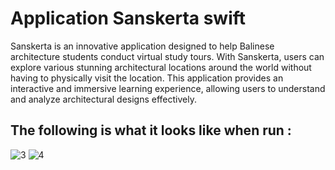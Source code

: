 # Application Sanskerta swift
Sanskerta is an innovative application designed to help Balinese architecture students conduct virtual study tours. With Sanskerta, users can explore various stunning architectural locations around the world without having to physically visit the location. This application provides an interactive and immersive learning experience, allowing users to understand and analyze architectural designs effectively.

## The following is what it looks like when run :

![3](https://github.com/user-attachments/assets/3d2c4465-88ac-4ad6-92c2-d5abb8b5495e)
![4](https://github.com/user-attachments/assets/16e73877-b7ae-4ed5-9fff-e2dfb6424f99)
